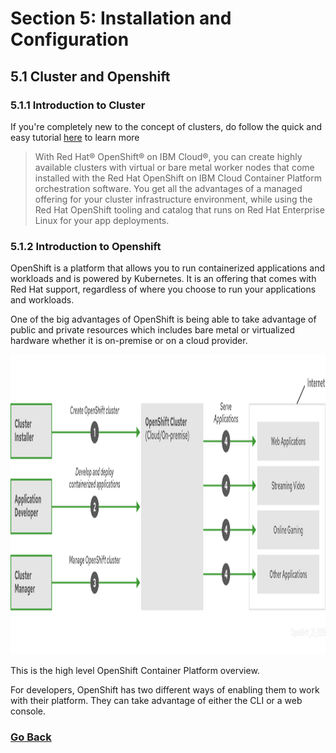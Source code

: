 # Section 5: Installation and Configuration

## 5.1 Cluster and Openshift

### 5.1.1 Introduction to Cluster

If you're completely new to the concept of clusters, do follow the quick and easy tutorial [here](https://cloud.ibm.com/docs/openshift?topic=openshift-openshift_tutorial) to learn more
> With Red Hat® OpenShift® on IBM Cloud®, you can create highly available clusters with virtual or bare metal worker nodes that come installed with the Red Hat OpenShift on IBM Cloud Container Platform orchestration software. You get all the advantages of a managed offering for your cluster infrastructure environment, while using the Red Hat OpenShift tooling and catalog that runs on Red Hat Enterprise Linux for your app deployments.

### 5.1.2 Introduction to Openshift

OpenShift is a platform that allows you to run containerized applications and workloads and is powered by Kubernetes. It is an offering that comes with Red Hat support, regardless of where you choose to run your applications and workloads. 

One of the big advantages of OpenShift is being able to take advantage of public and private resources which includes bare metal or virtualized hardware whether it is on-premise or on a cloud provider. 

<img src="openshift-overview.png" width=1000 height=480/>

This is the high level OpenShift Container Platform overview.

For developers, OpenShift has two different ways of enabling them to work with their platform. They can take advantage of either the CLI or a web console. 

### [Go Back](/scenario1/README.md)